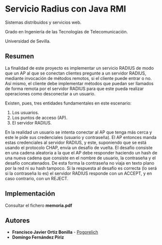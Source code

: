 # Servicio Radius con Java RMI

Sistemas distribuidos y servicios web.

Grado en Ingeniería de las Tecnologías de Telecomunicación.

Universidad de Sevilla.


## Resumen

La finalidad de este proyecto es implementar un servicio RADIUS de modo que un AP al que se conectan clientes pregunte a un servidor RADIUS, mediante invocación de métodos remotos, si el cliente puede entrar o no. Así mismo, el cliente debe implementar métodos que puedan ser llamados de forma remota por el servidor RADIUS para que este pueda realizar operaciones como desconectar a un usuario.

Existen, pues, tres entidades fundamentales en este escenario:

1. Los usuarios.
2. Los puntos de acceso (AP).
3. El servidor RADIUS.

En la realidad un usuario se intenta conectar al AP que tenga más cerca y este le pide sus credenciales (usuario y contraseña). El AP entonces manda estas credenciales al servidor RADIUS, y este, suponiendo que se está usando el protocolo CHAP, envía un desafío de vuelta. El desafío consiste en una cadena aleatoria a la que el AP debe responder haciendo un hash de una nueva cadena que consiste en el nombre de usuario, la contraseña y el desafío concatenados. De esta forma la contraseña no viaja en texto plano por la red ni su hash tampoco. Si la respuesta al desafío es correcta (lo será si la contraseña lo es) el servidor RADIUS responde con un ACCEPT, y en caso contrario, con un REJECT.

## Implementación

Consultar el fichero **memoria.pdf** 

## Autores

* **Francisco Javier  Ortiz Bonilla** - [Pogorelich](https://github.com/pogorelich)
* **Domingo Fernández Píriz**
